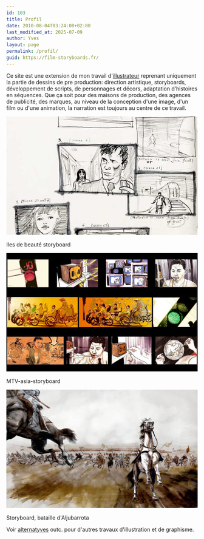 ```yaml
---
id: 103
title: Profil
date: 2010-08-04T03:24:08+02:00
last_modified_at: 2025-07-09
author: Yves
layout: page
permalink: /profil/
guid: https://film-storyboards.fr/
---
```


Ce site est une extension de mon travail d'[illustrateur](http://alternatyves.com) reprenant uniquement la partie de dessins de pre production: direction artistique, storyboards, développement de scripts, de personnages et décors, adaptation d&rsquo;histoires en séquences. Que ça soit pour des maisons de production, des agences de publicité, des marques, au niveau de la conception d'une image, d'un film ou d'une animation, la narration est toujours au centre de ce travail.

![à propos de Scénarimages](/images/uploads/2010/11/about-storyboards-fr.jpg)
<figcaption>Iles de beauté storyboard</figcaption>

![MTV-asia-storyboard](/images/uploads/2010/09/MTV-asia-storyboard.jpg)
<figcaption>MTV-asia-storyboard</figcaption>

![MTV-asia-storyboard](/images/uploads/2010/08/about-film-storyboards.jpg)
<figcaption>Storyboard, bataille d'Aljubarrota</figcaption>

Voir [alternatyves](https://alternatyves.com) outc. pour d'autres travaux d'illustration et de graphisme.
